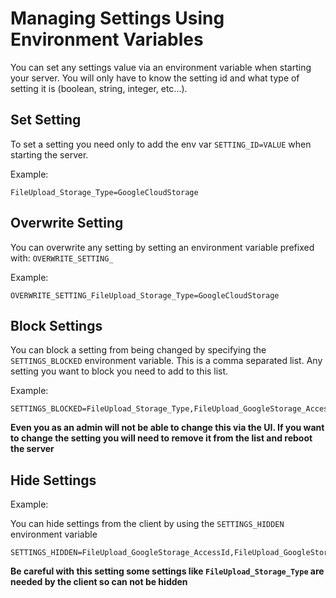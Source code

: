 # Managing Settings Using Environment Variables

You can set any settings value via an environment variable when starting your server. You will only have to know the setting id and what type of setting it is (boolean, string, integer, etc...).

## Set Setting

To set a setting you need only to add the env var `SETTING_ID=VALUE` when starting the server.

Example:

```
FileUpload_Storage_Type=GoogleCloudStorage
```

## Overwrite Setting

You can overwrite any setting by setting an environment variable prefixed with: `OVERWRITE_SETTING_`

Example:

```
OVERWRITE_SETTING_FileUpload_Storage_Type=GoogleCloudStorage
```

## Block Settings

You can block a setting from being changed by specifying the `SETTINGS_BLOCKED` environment variable.  This is a comma separated list. Any setting you want to block you need to add to this list.

Example:

```
SETTINGS_BLOCKED=FileUpload_Storage_Type,FileUpload_GoogleStorage_AccessId,FileUpload_GoogleStorage_Secret
```

**Even you as an admin will not be able to change this via the UI.  If you want to change the setting you will need to remove it from the list and reboot the server**

## Hide  Settings

Example:

You can hide settings from the client by using the `SETTINGS_HIDDEN` environment variable
```
SETTINGS_HIDDEN=FileUpload_GoogleStorage_AccessId,FileUpload_GoogleStorage_Secret
```

**Be careful with this setting some settings like `FileUpload_Storage_Type` are needed by the client so can not be hidden**